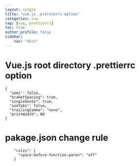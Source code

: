 ```yaml
---
layout: single
title: "vue.js .prettierrc option"
categories: vue
tag: [vue, prettierrc]
toc: true
author_profile: false
sidebar:
    nav: "docs"
---
```




# Vue.js root directory  .prettierrc option

```
{
  "semi": false,
  "braketSpacing": true,
  "singleQuote": true,
  "useTabs": false,
  "trailingComma": "none",
  "printWidth": 80
}
```



# pakage.json change rule



```
    "rules": {
      "space-before-function-paren": "off"
    }

```


